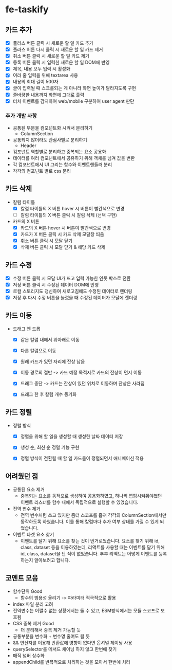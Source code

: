 # fe-taskify

## 카드 추가

- [x] 플러스 버튼 클릭 시 새로운 할 일 카드 추가
- [x] 플러스 버튼 다시 클릭 시 새로운 할 일 카드 제거
- [x] 취소 버튼 클릭 시 새로운 할 일 카드 제거
- [x] 등록 버튼 클릭 시 입력한 새로운 할 일 DOM에 반영
- [x] 제목, 내용 모두 입력 시 활성화
- [x] 여러 줄 입력을 위해 textarea 사용
- [x] 내용의 최대 길이 500자
- [x] 글이 입력될 때 스크롤되는 게 아니라 화면 높이가 달라지도록 구현
- [x] 줄바꿈한 내용까지 화면에 그대로 출력
- [x] 터치 이벤트를 감지하여 web/mobile 구분하여 user agent 판단

### 추가 개발 사항

- 공통된 부분을 컴포넌트화 시켜서 분리하기
  - ColumnSection
- 공통되지 않더라도 관심사별로 분리하기
  - Header
- 컴포넌트 역할별로 분리하고 중복되는 요소 공용화
- 데이터를 여러 컴포넌트에서 공유하기 위해 객체를 넘겨 값을 변환
- 각 컴포넌트에서 UI 그리는 함수와 이벤트핸들러 분리
- 각각의 컴포넌트 별로 css 분리

## 카드 삭제

- 칼럼 타이틀
  - [x] 칼럼 타이틀의 X 버튼 hover 시 버튼이 빨간색으로 변경
  - [ ] 칼럼 타이틀의 X 버튼 클릭 시 칼럼 삭제 (선택 구현)

- 카드의 X 버튼
  - [x] 카드의 X 버튼 hover 시 버튼이 빨간색으로 변경
  - [x] 카드가 X 버튼 클릭 시 카드 삭제 모달창 띄움
  - [x] 취소 버튼 클릭 시 모달 닫기
  - [x] 삭제 버튼 클릭 시 모달 닫기 & 해당 카드 삭제

## 카드 수정

- [x] 수정 버튼 클릭 시 모달 UI가 뜨고 입력 가능한 인풋 박스로 전환
- [x] 저장 버튼 클릭 시 수정된 데이터 DOM에 반영
- [x] 로컬 스토리지도 갱신하여 새로고침해도 수정된 데이터로 렌더링
- [x] 저장 후 다시 수정 버튼을 눌렀을 때 수정된 데이터가 모달에 렌더링

## 카드 이동

- 드래그 앤 드롭
  - [x] 같은 칼럼 내에서 위아래로 이동
  - [x] 다른 칼럼으로 이동
  - [x] 원래 카드가 있던 자리에 잔상 남음
  - [x] 이동 경로의 절반 -> 카드 예정 목적지로 카드의 잔상이 먼저 이동
  - [x] 드래그 중단 -> 카드는 잔상이 있던 위치로 이동하며 잔상은 사라짐
  - [x] 드래그 한 후 칼럼 개수 동기화


## 카드 정렬

- 정렬 방식
  - [x] 정렬을 위해 할 일을 생성할 때 생성한 날짜 데이터 저장
  - [x] 생성 순, 최신 순 정렬 기능 구현
  - [x] 정렬 방식이 전환될 때 할 일 카드들이 정렬되면서 애니메이션 적용


## 어려웠던 점

- 공통된 요소 제거
  - 중복되는 요소를 동적으로 생성하여 공용화하였고, 하나씩 맵핑시켜줘야했던 이벤트 리스너를 함수 내에서 독립적으로 실행할 수 있었습니다.
- 전역 변수 제거
  - 전역 변수처럼 쓰고 있지만 좀더 스코프를 좁혀 각각의 ColumnSection에서만 동작하도록 하였습니다. 이를 통해 칼럼마다 추가 여부 상태를 가질 수 있게 되었습니다.
- 이벤트 타겟 요소 찾기
  - 이벤트를 달기 위해 요소를 찾는 것이 번거로웠습니다. 요소를 찾기 위해 id, class, dataset 등을 이용하였는데, 리액트를 사용할 때는 이벤트를 달기 위해 id, class, dataset을 단 적이 없었습니다. 추후 리액트는 어떻게 이벤트를 등록하는지 알아보려고 합니다.


## 코멘트 모음

- 함수단위 Good
  - 함수의 범용성 올리기 -> 파라미터 적극적으로 활용
- index 파일 분리 고려
- 전역변수는 어쩔수 없는 상황에서는 둘 수 있고, ESM방식에서는 모듈 스코프로 보호됨
- CSS 중복 제거 Good
  - 더 분리해서 중복 제거 가능할 듯
- 공통부분을 변수화 + 변수명 줄여도 될 듯
- && 연산자를 이용해 반환값에 영향이 없다면 옵셔널 체이닝 사용
- querySelector를 메서드 체이닝 하지 않고 한번에 찾기
- 매직 넘버 상수화
- appendChild를 반복적으로 처리하는 것을 모아서 한번에 처리